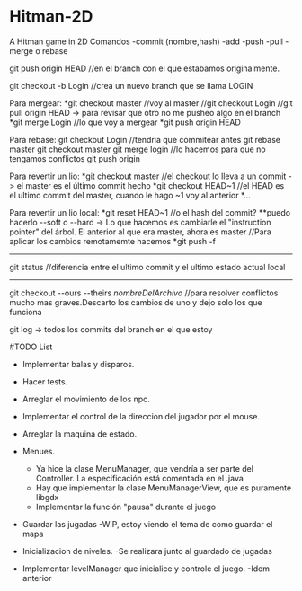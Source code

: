 # Hitman-2D
A Hitman game in 2D
Comandos
 -commit (nombre,hash)
 -add
 -push
 -pull
 -merge o rebase

git push origin HEAD //en el branch con el que estabamos originalmente. 

git checkout -b Login //crea un nuevo branch que se llama LOGIN

Para mergear:
 *git checkout master //voy al master
 //git checkout Login
 //git pull origin HEAD -> para revisar que otro no me pusheo algo en el branch
 *git merge Login //lo que voy a mergear
 *git push origin HEAD

Para rebase:
 git checkout Login
 //tendria que commitear antes
 git rebase master
 git checkout master
 git merge login //lo hacemos para que no tengamos conflictos
 git push origin

Para revertir un lio:
 *git checkout master //el checkout lo lleva a un commit -> el master es el último commit hecho
 *git checkout HEAD~1 //el HEAD es el ultimo commit del master, cuando le hago ~1 voy al anterior
 *...

Para revertir un lio local:
 *git reset HEAD~1 //o el hash del commit?
   **puedo hacerlo --soft o --hard -> Lo que hacemos es cambiarle el "instruction pointer" del árbol. El anterior al que era master, ahora es master 
  //Para aplicar los cambios remotamemte hacemos
 *git push -f

***
 git status //diferencia entre el ultimo commit y el ultimo estado actual local
***
 git checkout --ours --theirs *nombreDelArchivo* //para resolver conflictos mucho mas graves.Descarto los cambios de uno y dejo solo los que funciona

git log -> todos los commits del branch en el que estoy

#TODO List

* Implementar balas y disparos.

* Hacer tests.

* Arreglar el movimiento de los npc.

* Implementar el control de la direccion del jugador por el mouse.

* Arreglar la maquina de estado.

* Menues.
  - Ya hice la clase MenuManager, que vendría a ser parte del Controller. La especificación está comentada en el .java
  - Hay que implementar la clase MenuManagerView, que es puramente libgdx
  - Implementar la función "pausa" durante el juego

* Guardar las jugadas
  -WIP, estoy viendo el tema de como guardar el mapa

* Inicializacion de niveles.
  -Se realizara junto al guardado de jugadas

* Implementar levelManager que inicialice y controle el juego.
  -Idem anterior

